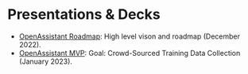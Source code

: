 # Presentations & Decks

- [OpenAssistant Roadmap](https://docs.google.com/presentation/d/1n7IrAOVOqwdYgiYrXc8Sj0He8krn5MVZO_iLkCjTtu0/edit?usp=sharing):
  High level vison and roadmap (December 2022).
- [OpenAssistant MVP](https://docs.google.com/presentation/d/1MXH5kJcew7h1aA9PBx2MirkEkjCBLnABbbrPsgbcyQg/edit?usp=sharing):
  Goal: Crowd-Sourced Training Data Collection (January 2023).

